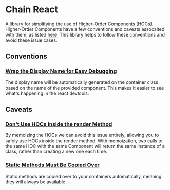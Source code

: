 # Chain React

A library for simplifying the use of Higher-Order Components (HOCs). Higher-Order Components have a few conventions and caveats assocaited with them, as listed [here](https://facebook.github.io/react/docs/higher-order-components.html). This library helps to follow these conventions and avoid these issue cases.

## Conventions

### [Wrap the Display Name for Easy Debugging](https://facebook.github.io/react/docs/higher-order-components.html#convention-wrap-the-display-name-for-easy-debugging)

The display name will be automatically generated on the container class based on the name of the provided component. This makes it easier to see what's happening in the react devtools.

## Caveats

### [Don't Use HOCs Inside the render Method](https://facebook.github.io/react/docs/higher-order-components.html#dont-use-hocs-inside-the-render-method)

By memoizing the HOCs we can avoid this issue entirely, allowing you to safely use HOCs inside the render method. With memoization, two calls to the same HOC with the same Component will return the same instance of a class, rather than creating a new one each time.

### [Static Methods Must Be Copied Over](https://facebook.github.io/react/docs/higher-order-components.html#static-methods-must-be-copied-over)

Static methods are copied over to your containers automatically, meaning they will always be available.
